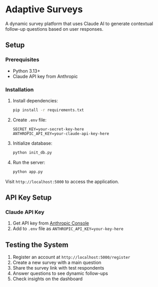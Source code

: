 # Adaptive Surveys

A dynamic survey platform that uses Claude AI to generate contextual follow-up questions based on user responses.

## Setup

### Prerequisites
- Python 3.13+
- Claude API key from Anthropic

### Installation

1. Install dependencies:
   ```bash
   pip install -r requirements.txt
   ```

2. Create `.env` file:
   ```env
   SECRET_KEY=your-secret-key-here
   ANTHROPIC_API_KEY=your-claude-api-key-here
   ```

3. Initialize database:
   ```bash
   python init_db.py
   ```

4. Run the server:
   ```bash
   python app.py
   ```

Visit `http://localhost:5000` to access the application.

## API Key Setup

### Claude API Key
1. Get API key from [Anthropic Console](https://console.anthropic.com/)
2. Add to `.env` file as `ANTHROPIC_API_KEY=your-key-here`

## Testing the System

1. Register an account at `http://localhost:5000/register`
2. Create a new survey with a main question
3. Share the survey link with test respondents
4. Answer questions to see dynamic follow-ups
5. Check insights on the dashboard